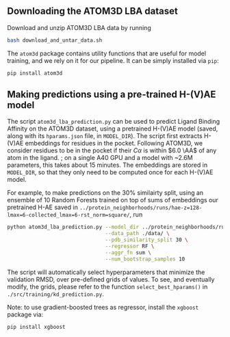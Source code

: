 
## Downloading the ATOM3D LBA dataset

Download and unzip ATOM3D LBA data by running

```bash
bash download_and_untar_data.sh
```

The `atom3d` package contains utility functions that are useful for model training, and we rely on it for our pipeline. It can be simply installed via `pip`:

```bash
pip install atom3d
```

## Making predictions using a pre-trained H-(V)AE model

The script `atom3d_lba_prediction.py` can be used to predict Ligand Binding Affinity on the ATOM3D dataset, using a pretrained H-(V)AE model (saved, along with its `hparams.json` file, in `MODEL_DIR`).
The script first extracts H-(V)AE embeddings for residues in the pocket. Following ATOM3D, we consider residues to be in the pocket if their $C\alpha$ is within $6.0 \AA$ of any atom in the ligand.
; on a single A40 GPU and a model with ~2.6M parameters, this takes about 15 minutes. The embeddings are stored in `MODEL_DIR`, so that they only need to be computed once for each H-(V)AE model.

For example, to make predictions on the 30% similairty split, using an ensemble of 10 Random Forests trained on top of sums of embeddings our pretrained H-AE saved in `../protein_neighborhoods/runs/hae-z=128-lmax=6-collected_lmax=6-rst_norm=square/`, run

```bash
python atom3d_lba_prediction.py --model_dir ../protein_neighborhoods/runs/hae-z=128-lmax=6-collected_lmax=6-rst_norm=square/ \
                                --data_path ./data/ \
                                --pdb_similarity_split 30 \
                                --regressor RF \
                                --aggr_fn sum \
                                --num_bootstrap_samples 10
```

The script will automatically select hyperparameters that minimize the validation RMSD, over pre-defined grids of values. To see, and eventually modify, the grids, please refer to the function `select_best_hparams()` in `./src/training/kd_prediction.py`.

Note: to use gradient-boosted trees as regressor, install the `xgboost` package via:

```bash
pip install xgboost
```
